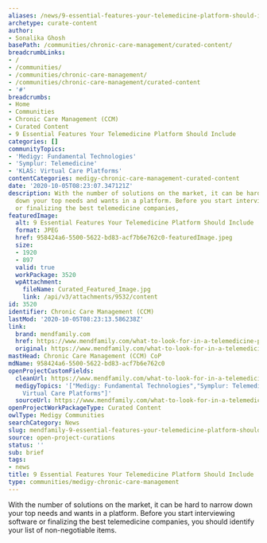 ```yaml
---
aliases: /news/9-essential-features-your-telemedicine-platform-should-include
archetype: curate-content
author:
- Sonalika Ghosh
basePath: /communities/chronic-care-management/curated-content/
breadcrumbLinks:
- /
- /communities/
- /communities/chronic-care-management/
- /communities/chronic-care-management/curated-content
- '#'
breadcrumbs:
- Home
- Communities
- Chronic Care Management (CCM)
- Curated Content
- 9 Essential Features Your Telemedicine Platform Should Include
categories: []
communityTopics:
- 'Medigy: Fundamental Technologies'
- 'Symplur: Telemedicine'
- 'KLAS: Virtual Care Platforms'
contentCategories: medigy-chronic-care-management-curated-content
date: '2020-10-05T08:23:07.347121Z'
description: With the number of solutions on the market, it can be hard to narrow
  down your top needs and wants in a platform. Before you start interviewing software
  or finalizing the best telemedicine companies,
featuredImage:
  alt: 9 Essential Features Your Telemedicine Platform Should Include
  format: JPEG
  href: 958424a6-5500-5622-bd83-acf7b6e762c0-featuredImage.jpeg
  size:
  - 1920
  - 897
  valid: true
  workPackage: 3520
  wpAttachment:
    fileName: Curated_Featured_Image.jpg
    link: /api/v3/attachments/9532/content
id: 3520
identifier: Chronic Care Management (CCM)
lastMod: '2020-10-05T08:23:13.586238Z'
link:
  brand: mendfamily.com
  href: https://www.mendfamily.com/what-to-look-for-in-a-telemedicine-platform/
  original: https://www.mendfamily.com/what-to-look-for-in-a-telemedicine-platform/
mastHead: Chronic Care Management (CCM) CoP
mdName: 958424a6-5500-5622-bd83-acf7b6e762c0
openProjectCustomFields:
  cleanUrl: https://www.mendfamily.com/what-to-look-for-in-a-telemedicine-platform/
  medigyTopics: '["Medigy: Fundamental Technologies","Symplur: Telemedicine","KLAS:
    Virtual Care Platforms"]'
  sourceUrl: https://www.mendfamily.com/what-to-look-for-in-a-telemedicine-platform/
openProjectWorkPackageType: Curated Content
owlType: Medigy Communities
searchCategory: News
slug: mendfamily-9-essential-features-your-telemedicine-platform-should-include
source: open-project-curations
status: ''
sub: brief
tags:
- news
title: 9 Essential Features Your Telemedicine Platform Should Include
type: communities/medigy-chronic-care-management
---
```


<p>With the number of solutions on the market, it can be hard to narrow down your top needs and wants in a platform. Before you start interviewing software or finalizing the&nbsp;best telemedicine companies, you should identify your list of non-negotiable items.</p>
